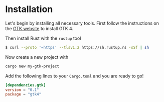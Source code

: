 # Installation

Let's begin by installing all necessary tools.
First follow the instructions on the [GTK website](https://www.gtk.org/docs/installations/) to install GTK 4.

Then install Rust with the `rustup` tool
```bash
$ curl --proto '=https' --tlsv1.2 https://sh.rustup.rs -sSf | sh
```

Now create a new project with
```bash
cargo new my-gtk-project
```

Add the following lines to your `Cargo.toml` and you are ready to go!
```toml
[dependencies.gtk]
version = "0.1"
package = "gtk4"
```
